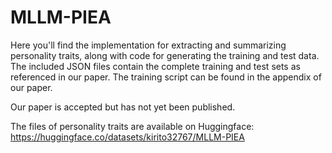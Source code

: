 # MLLM-PIEA
Here you'll find the implementation for extracting and summarizing personality traits, along with code for generating the training and test data. The included JSON files contain the complete training and test sets as referenced in our paper. The training script can be found in the appendix of our paper.

Our paper is accepted but has not yet been published.

The files of personality traits are available on Huggingface: https://huggingface.co/datasets/kirito32767/MLLM-PIEA
